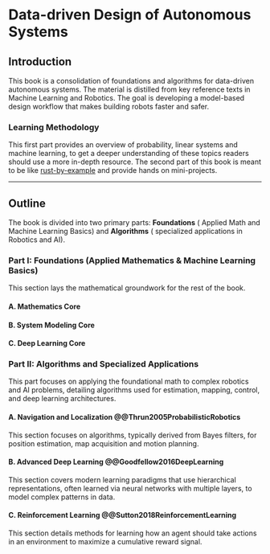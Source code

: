 # Data-driven Design of Autonomous Systems

## Introduction

This book is a consolidation of foundations and algorithms for data-driven
autonomous systems. The material is distilled from key reference texts in
Machine Learning and Robotics. The goal is developing a model-based design
workflow that makes building robots faster and safer.

### Learning Methodology

This first part provides an overview of probability, linear systems and
machine learning, to get a deeper understanding of these topics
readers should use a more in-depth resource. The second part of this book is
meant to be like [rust-by-example](https://doc.rust-lang.org/rust-by-example/)
and provide hands on mini-projects.

***

## Outline

The book is divided into two primary parts: **Foundations** (
Applied Math and Machine Learning Basics) and **Algorithms** (
specialized applications in Robotics and AI).

### Part I: Foundations (Applied Mathematics & Machine Learning Basics)

This section lays the mathematical groundwork for the rest of the book.

#### A. Mathematics Core

#### B. System Modeling Core

#### C. Deep Learning Core

### Part II: Algorithms and Specialized Applications

This part focuses on applying the foundational math to complex robotics and AI
problems, detailing algorithms used for estimation, mapping, control, and deep
learning architectures.

#### A. Navigation and Localization @@Thrun2005ProbabilisticRobotics

This section focuses on algorithms, typically derived from Bayes filters, for
position estimation, map acquisition and motion planning.

#### B. Advanced Deep Learning @@Goodfellow2016DeepLearning

This section covers modern learning paradigms that use hierarchical
representations, often learned via neural networks with multiple layers,
to model complex patterns in data.

#### C. Reinforcement Learning @@Sutton2018ReinforcementLearning

This section details methods for learning how an agent should take actions in
an environment to maximize a cumulative reward signal.
